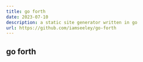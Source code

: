 ```yaml
---
title: go forth
date: 2023-07-10
description: a static site generator written in go
url: https://github.com/iamseeley/go-forth
---
```


## go forth